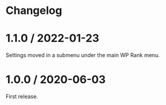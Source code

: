 # Changelog

# 1.1.0 / 2022-01-23

Settings moved in a submenu under the main WP Rank menu.

# 1.0.0 / 2020-06-03

First release.
